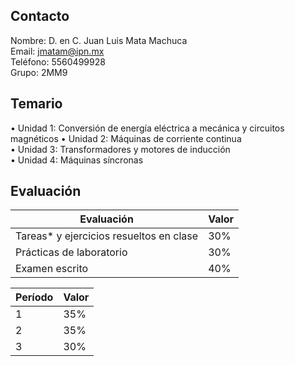 ## Contacto
Nombre: D. en C. Juan Luis Mata Machuca  
Email: jmatam@ipn.mx  
Teléfono: 5560499928  
Grupo: 2MM9
  

## Temario

  
• Unidad 1: Conversión de energía eléctrica a mecánica y circuitos magnéticos
• Unidad 2: Máquinas de corriente continua  
• Unidad 3: Transformadores y motores de inducción  
• Unidad 4: Máquinas síncronas  
  

## Evaluación
|Evaluación|Valor|
|---|---|
|Tareas* y ejercicios resueltos en clase|30%|
|Prácticas de laboratorio|30%|
|Examen escrito|40%|

|Período|Valor|
|---|---|
|1|35%|
|2|35%|
|3|30%|